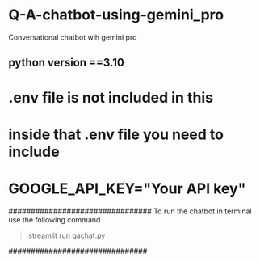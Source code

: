 # Q-A-chatbot-using-gemini_pro
Conversational chatbot wih gemini pro

## python version ==3.10

# .env file is not included in this 

# inside that .env file you need to include

# GOOGLE_API_KEY="Your API key"




################################ 
To run the chatbot in terminal use the following command

>streamlit run qachat.py


###############################
